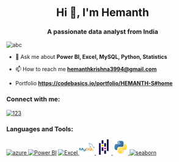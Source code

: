 <h1 align="center">Hi 👋, I'm Hemanth</h1>
<h3 align="center">A passionate data analyst from India</h3>

<p align="left"> <img src="https://komarev.com/ghpvc/?username=abc&label=Profile%20views&color=0e75b6&style=flat" alt="abc" /> </p>


- 💬 Ask me about **Power BI, Excel, MySQL, Python, Statistics**

- 📫 How to reach me **hemanthkrishna3994@gmail.com**
- Portfolio **https://codebasics.io/portfolio/HEMANTH-S#home**

<h3 align="left">Connect with me:</h3>
<p align="left">
<a href="https://www.linkedin.com/in/hemanth-s-b2a194a0/" target="blank"><img align="center" src="https://raw.githubusercontent.com/rahuldkjain/github-profile-readme-generator/master/src/images/icons/Social/linked-in-alt.svg" alt="123" height="30" width="40" /></a>
</p>

<h3 align="left">Languages and Tools:</h3>
<p align="left"> <a href="https://azure.microsoft.com/en-in/" target="_blank" rel="noreferrer"> <img src="https://www.vectorlogo.zone/logos/microsoft_azure/microsoft_azure-icon.svg" alt="azure" width="40" height="40"/> </a>  <a href="https://powerbi.microsoft.com/" target="_blank" rel="noopener noreferrer">
    <img src="https://www.vectorlogo.zone/logos/microsoft_powerbi/microsoft_powerbi-icon.svg" alt="Power BI" width="40" height="40"/></a>
<a href="https://www.microsoft.com/en-us/microsoft-365/excel" target="_blank" rel="noopener noreferrer">
    <img src="https://img.icons8.com/color/48/000000/microsoft-excel-2019.png" alt="Excel" width="40" height="40"/>
  </a>   <a href="https://www.mysql.com/" target="_blank" rel="noreferrer"> <img src="https://raw.githubusercontent.com/devicons/devicon/master/icons/mysql/mysql-original-wordmark.svg" alt="mysql" width="40" height="40"/> </a> <a href="https://pandas.pydata.org/" target="_blank" rel="noreferrer"> <img src="https://raw.githubusercontent.com/devicons/devicon/2ae2a900d2f041da66e950e4d48052658d850630/icons/pandas/pandas-original.svg" alt="pandas" width="40" height="40"/> </a> <a href="https://www.python.org" target="_blank" rel="noreferrer"> <img src="https://raw.githubusercontent.com/devicons/devicon/master/icons/python/python-original.svg" alt="python" width="40" height="40"/> </a> <a href="https://seaborn.pydata.org/" target="_blank" rel="noreferrer"> <img src="https://seaborn.pydata.org/_images/logo-mark-lightbg.svg" alt="seaborn" width="40" height="40"/> </a> </p>


